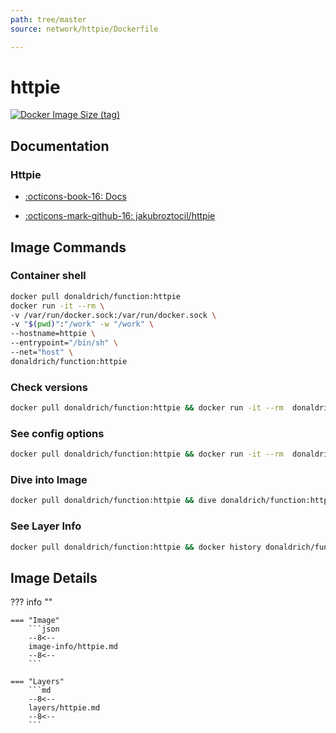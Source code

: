 ```yaml
---
path: tree/master
source: network/httpie/Dockerfile

---
```


# httpie

[![Docker Image Size (tag)](https://img.shields.io/docker/image-size/donaldrich/function/httpie?color=blue&label=donaldrich/function:httpie&logo=docker&style=flat-square)](https://hub.docker.com/r/donaldrich/function/httpie)

## Documentation

### Httpie

- [:octicons-book-16: Docs](https://httpie.org)

- [:octicons-mark-github-16: jakubroztocil/httpie](https://github.com/jakubroztocil/httpie)

## Image Commands

### Container shell

```sh
docker pull donaldrich/function:httpie
docker run -it --rm \
-v /var/run/docker.sock:/var/run/docker.sock \
-v "$(pwd)":"/work" -w "/work" \
--hostname=httpie \
--entrypoint="/bin/sh" \
--net="host" \
donaldrich/function:httpie
```

### Check versions

```sh
docker pull donaldrich/function:httpie && docker run -it --rm  donaldrich/function:httpie validate
```

### See config options

```sh
docker pull donaldrich/function:httpie && docker run -it --rm  donaldrich/function:httpie help
```

### Dive into Image

```sh
docker pull donaldrich/function:httpie && dive donaldrich/function:httpie
```

### See Layer Info

```sh
docker pull donaldrich/function:httpie && docker history donaldrich/function:httpie
```

## Image Details

??? info ""

    === "Image"
        ```json
        --8<--
        image-info/httpie.md
        --8<--
        ```

    === "Layers"
        ```md
        --8<--
        layers/httpie.md
        --8<--
        ```
